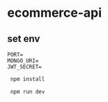 
# ecommerce-api


## set env
```
PORT=
MONGO_URI=
JWT_SECRET=
```

```bash
 npm install
```

```bash
 npm run dev
```
